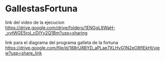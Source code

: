 # GallestasFortuna
link del video de la ejecucion https://drive.google.com/drive/folders/1ENGgL6WaH-_yvtWGE5rol_cDIYv2Q1Bm?usp=sharing

link para el diagrama del programa galleta de la fortuna https://drive.google.com/file/d/188rU8BYD_aPLae7XLHvG1N2eO8flEkHl/view?usp=share_link
